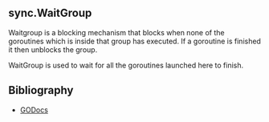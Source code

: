 ## sync.WaitGroup

Waitgroup is a blocking mechanism that blocks when none of the goroutines which is inside that group has executed. 
If a goroutine is finished it then unblocks the group.

WaitGroup is used to wait for all the goroutines launched here to finish. 

## Bibliography
- [GODocs](https://golangdocs.com/waitgroups-in-golang)



